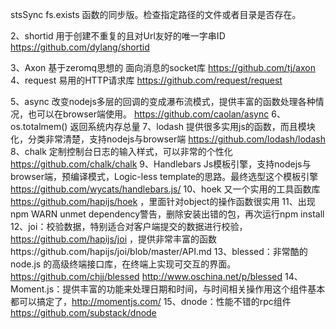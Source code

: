 stsSync  fs.exists 函数的同步版。检查指定路径的文件或者目录是否存在。

2、shortid 用于创建不重复的且对Url友好的唯一字串ID https://github.com/dylang/shortid

3、Axon 基于zeromq思想的 面向消息的socket库 https://github.com/tj/axon
4、request 易用的HTTP请求库 https://github.com/request/request

5、async 改变nodejs多层的回调的变成瀑布流模式，提供丰富的函数处理各种情况，也可以在browser端使用。 https://github.com/caolan/async
6、os.totalmem() 返回系统内存总量
7、lodash 提供很多实用js的函数，而且模块化，分类非常清楚，支持nodejs与browser端 https://github.com/lodash/lodash
8、chalk 定制控制台日志的输入样式，可以非常的个性化 https://github.com/chalk/chalk
9、Handlebars Js模板引擎，支持nodejs与browser端，预编译模式，Logic-less template的思路。最终选型这个模板引擎 https://github.com/wycats/handlebars.js/
10、hoek 又一个实用的工具函数库 https://github.com/hapijs/hoek ，里面针对object的操作函数很实用
11、出现npm WARN unmet dependency警告，删除安装出错的包，再次运行npm install
12、joi：校验数据，特别适合对客户端提交的数据进行校验，https://github.com/hapijs/joi ，提供非常丰富的函数https://github.com/hapijs/joi/blob/master/API.md
13、blessed：非常酷的node.js 的高级终端接口库，在终端上实现可交互的界面。https://github.com/chjj/blessed  http://www.oschina.net/p/blessed
14、Moment.js：提供丰富的功能来处理日期和时间，与时间相关操作用这个组件基本都可以搞定了，http://momentjs.com/
15、dnode：性能不错的rpc组件 https://github.com/substack/dnode
